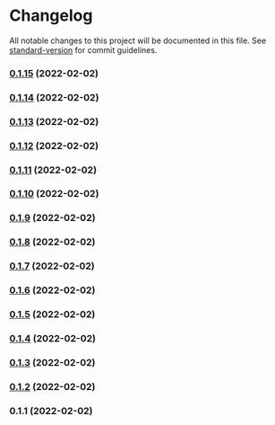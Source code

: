 # Changelog

All notable changes to this project will be documented in this file. See [standard-version](https://github.com/conventional-changelog/standard-version) for commit guidelines.

### [0.1.15](https://github.com/rishi-garg-habilelabs/cogent-internal/compare/v0.1.14...v0.1.15) (2022-02-02)

### [0.1.14](https://github.com/rishi-garg-habilelabs/cogent-internal/compare/v0.1.13...v0.1.14) (2022-02-02)

### [0.1.13](https://github.com/rishi-garg-habilelabs/cogent-internal/compare/v0.1.12...v0.1.13) (2022-02-02)

### [0.1.12](https://github.com/rishi-garg-habilelabs/cogent-internal/compare/v0.1.11...v0.1.12) (2022-02-02)

### [0.1.11](https://github.com/rishi-garg-habilelabs/cogent-internal/compare/v0.1.10...v0.1.11) (2022-02-02)

### [0.1.10](https://github.com/rishi-garg-habilelabs/cogent-internal/compare/v0.1.9...v0.1.10) (2022-02-02)

### [0.1.9](https://github.com/rishi-garg-habilelabs/cogent-internal/compare/v0.1.8...v0.1.9) (2022-02-02)

### [0.1.8](https://github.com/rishi-garg-habilelabs/cogent-internal/compare/v0.1.7...v0.1.8) (2022-02-02)

### [0.1.7](https://github.com/rishi-garg-habilelabs/cogent-internal/compare/v0.1.6...v0.1.7) (2022-02-02)

### [0.1.6](https://github.com/rishi-garg-habilelabs/cogent-internal/compare/v0.1.5...v0.1.6) (2022-02-02)

### [0.1.5](https://github.com/rishi-garg-habilelabs/cogent-internal/compare/v0.1.4...v0.1.5) (2022-02-02)

### [0.1.4](https://github.com/rishi-garg-habilelabs/cogent-internal/compare/v0.1.3...v0.1.4) (2022-02-02)

### [0.1.3](https://github.com/rishi-garg-habilelabs/cogent-internal/compare/v0.1.2...v0.1.3) (2022-02-02)

### [0.1.2](https://github.com/rishi-garg-habilelabs/cogent-internal/compare/v0.1.1...v0.1.2) (2022-02-02)

### 0.1.1 (2022-02-02)
